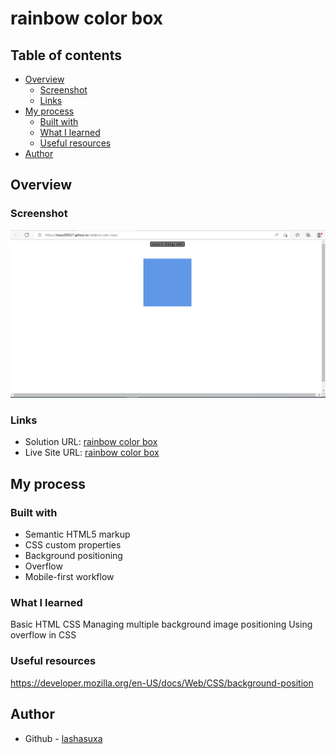 # rainbow color box


## Table of contents

- [Overview](#overview)
  - [Screenshot](#screenshot)
  - [Links](#links)
- [My process](#my-process)
  - [Built with](#built-with)
  - [What I learned](#what-i-learned)
  - [Useful resources](#useful-resources)
- [Author](#author)

## Overview

### Screenshot

![](/screenshot.PNG)

### Links

- Solution URL: [rainbow color box](https://github.com/beso200327/random-color-box)
- Live Site URL: [rainbow color box](https://beso200327.github.io/random-color-box/)

## My process

### Built with

- Semantic HTML5 markup
- CSS custom properties
- Background positioning
- Overflow
- Mobile-first workflow

### What I learned

Basic HTML CSS
Managing multiple background image positioning
Using overflow in CSS

### Useful resources

https://developer.mozilla.org/en-US/docs/Web/CSS/background-position

## Author


- Github - [lashasuxa](https://github.com/beso200327)